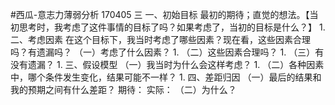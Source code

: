 #西瓜-意志力薄弱分析
170405 三
一、初始目标
最初的期待；直觉的想法。【当初思考时，我考虑了这件事情的目标了吗？如果考虑了，当初的目标是什么？】
1.
二、考虑因素
在这个目标下，我当时考虑了哪些因素？现在看，这些因素合理吗？有遗漏吗？
（一）考虑了什么因素？
1.
（二）这些因素合理吗？
1.
（三）有没有遗漏？
1.
三、假设模型
（一）我当时为什么会这样考虑？
1.
（二）各种因素中，哪个条件发生变化，结果可能不一样？
1.
四、差距归因
（一）最后的结果和我的预期之间有什么差距？
期待：
实际：
（二）为什么？
